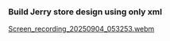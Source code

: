 ### Build Jerry store design using only xml
[Screen_recording_20250904_053253.webm](https://github.com/user-attachments/assets/2fb3c156-8292-42d2-a9f4-763f891923b0)
